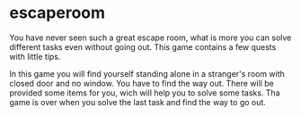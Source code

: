 # escaperoom
You have never seen such a great escape room, what is more you can solve different tasks even without going out. This game contains a few quests with little tips.

In this game you will find yourself standing alone in a stranger's room with closed door and no window. You have to find the way out. There will be provided some items for you, wich will help you to solve some tasks. Tha game is over when you solve the last task and find the way to go out.
